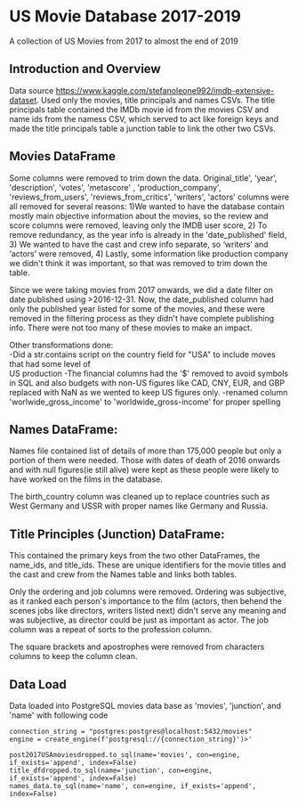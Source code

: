 # US Movie Database 2017-2019
A collection of US Movies from 2017 to almost the end of 2019

## Introduction and Overview
Data source https://www.kaggle.com/stefanoleone992/imdb-extensive-dataset. Used only the movies, title principals and names CSVs. The title principals table contained the IMDb movie id from the movies CSV
and name ids from the namess CSV, which served to act like foreign keys and made the title principals table a junction table to link the other two CSVs. 

## Movies DataFrame
Some columns were removed to trim down the data. Original_title', 'year', 'description',  'votes', 'metascore' , 'production_company', 'reviews_from_users', 'reviews_from_critics', 'writers', 'actors' columns were all removed for several reasons: 1)We wanted to have the database contain mostly main objective information about the movies, so the review and score columns were removed, leaving only the IMDB user score, 2) To remove redundancy, as the year info is already in the 'date_published' field, 3) We wanted to have the cast and crew info separate, so ‘writers’ and ‘actors’ were removed, 4) Lastly, some information like production company we didn't think it was important, so that was removed to trim down the table. 

Since we were taking movies from 2017 onwards, we did a date filter on date published using >2016-12-31. Now, the date_published column had only the published year listed for some of the movies, and these were removed in the filtering process as they didn't have complete publishing info. There were not too many of these movies to make an impact.

Other transformations done:  
-Did a str.contains script on the country field for "USA" to include moves that had some level of       
US production
-The financial columns had the '$' removed to avoid symbols in SQL and also budgets with non-US figures like CAD, CNY, EUR, and GBP replaced with NaN as we wented to keep US figures only.
-renamed column 'worlwide_gross_income' to 'worldwide_gross-income' for proper spelling

## Names DataFrame:    
Names file contained list of details of more than 175,000 people but only a portion of them were needed. Those with dates of death of 2016 onwards and with null figures(ie still alive) were kept as these people were likely to have worked on the films in the database. 

The birth_country column was cleaned up to replace countries such as West Germany and USSR with proper names like Germany and Russia. 

## Title Principles (Junction) DataFrame:  
This contained the primary keys from the two other DataFrames, the name_ids, and title_ids. These are unique identifiers for the movie titles and the cast and crew from the Names table and links both tables.

Only the ordering and job columns were removed. Ordering was subjective, as it ranked each person's importance to the film (actors, then behend the scenes jobs like directors, writers listed next) didn't serve any meaning and was subjective, as director could be just as important as actor. The job column was a repeat of sorts to the profession column. 

The square brackets and apostrophes were removed from characters columns to keep the column clean.

## Data Load  
Data loaded into PostgreSQL movies data base as 'movies', 'junction', and 'name' with following code


```
connection_string = "postgres:postgres@localhost:5432/movies"
engine = create_engine(f'postgresql://{connection_string}')>'

post2017USAmoviesdropped.to_sql(name='movies', con=engine, if_exists='append', index=False)
title_dfdropped.to_sql(name='junction', con=engine, if_exists='append', index=False)
names_data.to_sql(name='name', con=engine, if_exists='append', index=False)
```
